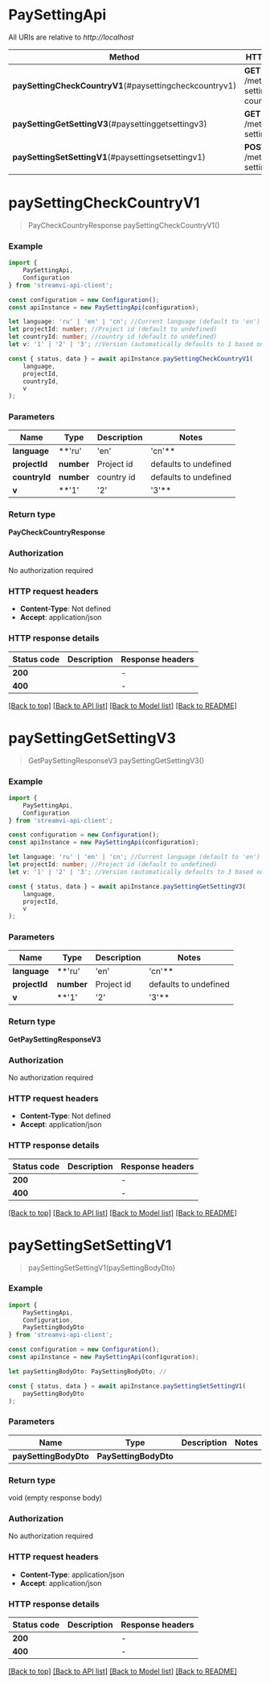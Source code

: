 # PaySettingApi

All URIs are relative to *http://localhost*

|Method | HTTP request | Description|
|------------- | ------------- | -------------|
|**paySettingCheckCountryV1**(#paysettingcheckcountryv1) | **GET** /method/pay-setting/check-country | Check country after update user|
|**paySettingGetSettingV3**(#paysettinggetsettingv3) | **GET** /method/pay-setting | Get pay settings for profile v3|
|**paySettingSetSettingV1**(#paysettingsetsettingv1) | **POST** /method/pay-setting | Set pay settings for profile|

# **paySettingCheckCountryV1**
> PayCheckCountryResponse paySettingCheckCountryV1()


### Example

```typescript
import {
    PaySettingApi,
    Configuration
} from 'streamvi-api-client';

const configuration = new Configuration();
const apiInstance = new PaySettingApi(configuration);

let language: 'ru' | 'en' | 'cn'; //Current language (default to 'en')
let projectId: number; //Project id (default to undefined)
let countryId: number; //country id (default to undefined)
let v: '1' | '2' | '3'; //Version (automatically defaults to 1 based on method version, can be overridden) (optional) (default to '1')

const { status, data } = await apiInstance.paySettingCheckCountryV1(
    language,
    projectId,
    countryId,
    v
);
```

### Parameters

|Name | Type | Description  | Notes|
|------------- | ------------- | ------------- | -------------|
| **language** | **'ru' | 'en' | 'cn'** | Current language | defaults to 'en'|
| **projectId** | **number** | Project id | defaults to undefined|
| **countryId** | **number** | country id | defaults to undefined|
| **v** | **'1' | '2' | '3'** | Version (automatically defaults to 1 based on method version, can be overridden) | (optional) defaults to '1'|


### Return type

**PayCheckCountryResponse**

### Authorization

No authorization required

### HTTP request headers

 - **Content-Type**: Not defined
 - **Accept**: application/json


### HTTP response details
| Status code | Description | Response headers |
|-------------|-------------|------------------|
|**200** |  |  -  |
|**400** |  |  -  |

[[Back to top]](#) [[Back to API list]](../README.md#documentation-for-api-endpoints) [[Back to Model list]](../README.md#documentation-for-models) [[Back to README]](../README.md)

# **paySettingGetSettingV3**
> GetPaySettingResponseV3 paySettingGetSettingV3()


### Example

```typescript
import {
    PaySettingApi,
    Configuration
} from 'streamvi-api-client';

const configuration = new Configuration();
const apiInstance = new PaySettingApi(configuration);

let language: 'ru' | 'en' | 'cn'; //Current language (default to 'en')
let projectId: number; //Project id (default to undefined)
let v: '1' | '2' | '3'; //Version (automatically defaults to 3 based on method version, can be overridden) (optional) (default to '3')

const { status, data } = await apiInstance.paySettingGetSettingV3(
    language,
    projectId,
    v
);
```

### Parameters

|Name | Type | Description  | Notes|
|------------- | ------------- | ------------- | -------------|
| **language** | **'ru' | 'en' | 'cn'** | Current language | defaults to 'en'|
| **projectId** | **number** | Project id | defaults to undefined|
| **v** | **'1' | '2' | '3'** | Version (automatically defaults to 3 based on method version, can be overridden) | (optional) defaults to '3'|


### Return type

**GetPaySettingResponseV3**

### Authorization

No authorization required

### HTTP request headers

 - **Content-Type**: Not defined
 - **Accept**: application/json


### HTTP response details
| Status code | Description | Response headers |
|-------------|-------------|------------------|
|**200** |  |  -  |
|**400** |  |  -  |

[[Back to top]](#) [[Back to API list]](../README.md#documentation-for-api-endpoints) [[Back to Model list]](../README.md#documentation-for-models) [[Back to README]](../README.md)

# **paySettingSetSettingV1**
> paySettingSetSettingV1(paySettingBodyDto)


### Example

```typescript
import {
    PaySettingApi,
    Configuration,
    PaySettingBodyDto
} from 'streamvi-api-client';

const configuration = new Configuration();
const apiInstance = new PaySettingApi(configuration);

let paySettingBodyDto: PaySettingBodyDto; //

const { status, data } = await apiInstance.paySettingSetSettingV1(
    paySettingBodyDto
);
```

### Parameters

|Name | Type | Description  | Notes|
|------------- | ------------- | ------------- | -------------|
| **paySettingBodyDto** | **PaySettingBodyDto**|  | |


### Return type

void (empty response body)

### Authorization

No authorization required

### HTTP request headers

 - **Content-Type**: application/json
 - **Accept**: application/json


### HTTP response details
| Status code | Description | Response headers |
|-------------|-------------|------------------|
|**200** |  |  -  |
|**400** |  |  -  |

[[Back to top]](#) [[Back to API list]](../README.md#documentation-for-api-endpoints) [[Back to Model list]](../README.md#documentation-for-models) [[Back to README]](../README.md)

